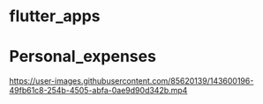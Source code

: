 # flutter_apps

# Personal_expenses 

<!-- ![personal expenses app cover](https://user-images.githubusercontent.com/85620139/129032552-d022b69c-f774-4a8d-b4a1-e5111f4ee854.png) -->

https://user-images.githubusercontent.com/85620139/143600196-49fb61c8-254b-4505-abfa-0ae9d90d342b.mp4

